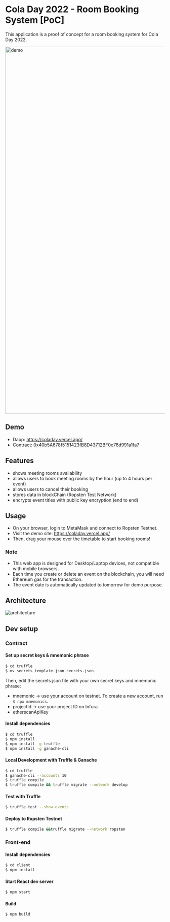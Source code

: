 # Cola Day 2022 - Room Booking System [PoC]

This application is a proof of concept for a room booking system for Cola Day 2022.

[<img width="1157" alt="demo" src="https://user-images.githubusercontent.com/315819/176455131-6ed7c308-21b5-4dde-b988-0265eb836842.png">](https://coladay.vercel.app/)

## Demo
- Dapp: https://coladay.vercel.app/
- Contract: [0x40b5A678f5151423fB8D43712BF0e76d991a1fa7](https://ropsten.etherscan.io/address/0x40b5A678f5151423fB8D43712BF0e76d991a1fa7#contracts)

## Features
- shows meeting rooms availability
- allows users to book meeting rooms by the hour (up to 4 hours per event)
- allows users to cancel their booking
- stores data in blockChain (Ropsten Test Network)
- encrypts event titles with public key encryption (end to end)

## Usage
- On your browser, login to MetaMask and connect to Ropsten Testnet.
- Visit the demo site: https://coladay.vercel.app/
- Then, drag your mouse over the timetable to start booking rooms!

### Note
- This web app is designed for Desktop/Laptop devices, not compatible with mobile browsers.
- Each time you create or delete an event on the blockchain, you will need Ethereum gas for the transaction.
- The event date is automatically updated to tomorrow for demo purpose.

## Architecture
![architecture](https://user-images.githubusercontent.com/315819/177228481-46d1a204-e096-4187-bfd6-523b1ecbac58.png)

## Dev setup

### Contract

#### Set up secret keys & mnemonic phrase
```sh
$ cd truffle
$ mv secrets_template.json secrets.json
```
Then, edit the secrets.json file with your own secret keys and mnemonic phrase:
- mnemonic -> use your account on testnet. To create a new account, run `$ npx mnemonics`.
- projectId -> use your project ID on Infura
- etherscanApiKey

#### Install dependencies
```sh
$ cd truffle
$ npm install
$ npm install -g truffle
$ npm install -g ganache-cli
```

#### Local Development with Truffle & Ganache
```sh
$ cd truffle
$ ganache-cli --accounts 10
$ truffle compile
$ truffle compile && truffle migrate --network develop
```

#### Test with Truffle
```sh
$ truffle test --show-events
```

#### Deploy to Ropsten Testnet
```sh
$ truffle compile &&truffle migrate --network ropsten
```

### Front-end

#### Install dependencies
```sh
$ cd client
$ npm install
```

#### Start React dev server
```sh
$ npm start
```

#### Build
```sh
$ npm build
```
